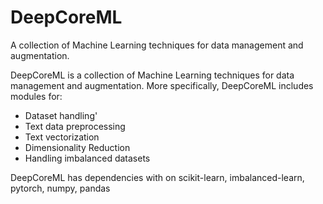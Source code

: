 # DeepCoreML
A collection of Machine Learning techniques for data management and augmentation.

DeepCoreML is a collection of Machine Learning techniques for data management and augmentation. More specifically, DeepCoreML includes modules for:
 * Dataset handling'
 * Text data preprocessing
 * Text vectorization
 * Dimensionality Reduction
 * Handling imbalanced datasets

DeepCoreML has dependencies with on scikit-learn, imbalanced-learn, pytorch, numpy, pandas
